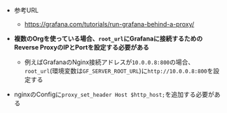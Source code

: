 - 参考URL
  - https://grafana.com/tutorials/run-grafana-behind-a-proxy/

- **複数のOrgを使っている場合、`root_url`にGrafanaに接続するためのReverse ProxyのIPとPortを設定する必要がある**
  - 例えばGrafanaのNginx接続アドレスが`10.0.0.8:800`の場合、`root_url`(環境変数は`GF_SERVER_ROOT_URL`)に`http://10.0.0.8:800`を設定する

- nginxのConfigに`proxy_set_header Host $http_host;`を追加する必要がある